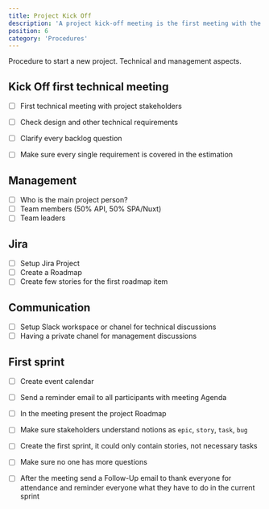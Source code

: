 ```yaml
---
title: Project Kick Off
description: 'A project kick-off meeting is the first meeting with the project team and the client of the project where applicable. This meeting is the time to establish common goals and the purpose of the project.'
position: 6
category: 'Procedures'
---
```



Procedure to start a new project. Technical and management aspects.

## Kick Off first technical meeting
- [ ] First technical meeting with project stakeholders
- [ ] Check design and other technical requirements
- [ ] Clarify every backlog question
- [ ] Make sure every single requirement is covered in the estimation


## Management
- [ ] Who is the main project person?
- [ ] Team members (50% API, 50% SPA/Nuxt)
- [ ] Team leaders

## Jira
- [ ] Setup Jira Project
- [ ] Create a Roadmap
- [ ] Create few stories for the first roadmap item

## Communication
- [ ] Setup Slack workspace or chanel for technical discussions
- [ ] Having a private chanel for management discussions 

## First sprint
- [ ] Create event calendar
- [ ] Send a reminder email to all participants with meeting Agenda
- [ ] In the meeting present the project Roadmap
- [ ] Make sure stakeholders understand notions as `epic`, `story`, `task`, `bug`
- [ ] Create the first sprint, it could only contain stories, not necessary tasks
- [ ] Make sure no one has more questions
- [ ] After the meeting send a Follow-Up email to thank everyone for attendance and reminder everyone what they have to do in the current sprint







